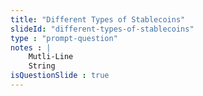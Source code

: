 ```yaml
--- 
title: "Different Types of Stablecoins"
slideId: "different-types-of-stablecoins"
type : "prompt-question"       
notes : |
    Mutli-Line 
    String
isQuestionSlide : true
---
```

